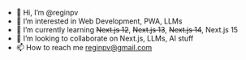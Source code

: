 - 👋 Hi, I’m @reginpv
- 👀 I’m interested in Web Development, PWA, LLMs
- 🌱 I’m currently learning <s>Next.js 12</s>, <s>Next.js 13</s>, <s>Next.js 14</s>, Next.js 15
- 💞️ I’m looking to collaborate on Next.js, LLMs, AI stuff
- 📫 How to reach me reginpv@gmail.com

<!---
reginpv/reginpv is a ✨ special ✨ repository because its `README.md` (this file) appears on your GitHub profile.
You can click the Preview link to take a look at your changes.
--->
